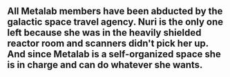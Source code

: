 ## All Metalab members have been abducted by the galactic space travel agency. Nuri is the only one left because she was in the heavily shielded reactor room and scanners didn't pick her up. And since Metalab is a self-organized space she is in charge and can do whatever she wants.
